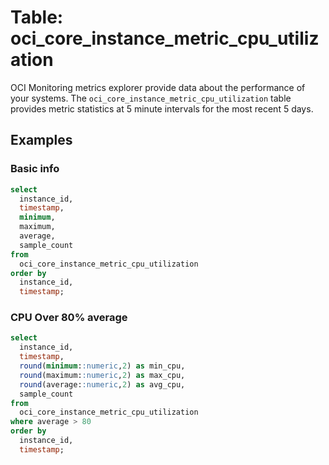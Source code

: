 # Table: oci_core_instance_metric_cpu_utilization

OCI Monitoring metrics explorer provide data about the performance of your systems. The `oci_core_instance_metric_cpu_utilization` table provides metric statistics at 5 minute intervals for the most recent 5 days.

## Examples

### Basic info

```sql
select
  instance_id,
  timestamp,
  minimum,
  maximum,
  average,
  sample_count
from
  oci_core_instance_metric_cpu_utilization
order by
  instance_id,
  timestamp;
```

### CPU Over 80% average

```sql
select
  instance_id,
  timestamp,
  round(minimum::numeric,2) as min_cpu,
  round(maximum::numeric,2) as max_cpu,
  round(average::numeric,2) as avg_cpu,
  sample_count
from
  oci_core_instance_metric_cpu_utilization
where average > 80
order by
  instance_id,
  timestamp;
```